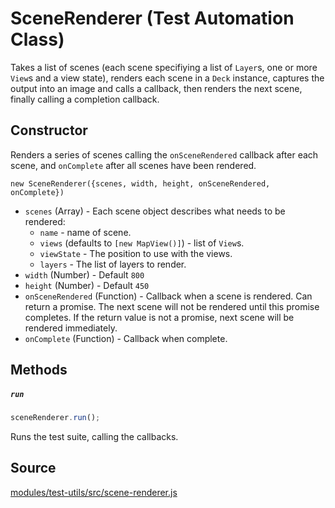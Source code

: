 # SceneRenderer (Test Automation Class)

Takes a list of scenes (each scene specifiying a list of `Layer`s, one or more `View`s and a view state), renders each scene in a `Deck` instance, captures the output into an image and calls a callback, then renders the next scene, finally calling a completion callback.


## Constructor

Renders a series of scenes calling the `onSceneRendered` callback after each scene, and `onComplete` after all scenes have been rendered.

`new SceneRenderer({scenes, width, height, onSceneRendered, onComplete})`

* `scenes` (Array) - Each scene object describes what needs to be rendered:
  +  `name` - name of scene.
  +  `views` (defaults to `[new MapView()]`) - list of `View`s.
  +  `viewState` - The position to use with the views.
  +  `layers` - The list of layers to render.
* `width` (Number) - Default `800`
* `height` (Number) - Default `450`
* `onSceneRendered` (Function) - Callback when a scene is rendered. Can return a promise. The next scene will not be rendered until this promise completes. If the return value is not a promise, next scene will be rendered immediately.
* `onComplete` (Function) - Callback when complete.


## Methods

##### `run`

```js
sceneRenderer.run();
```

Runs the test suite, calling the callbacks.


## Source

[modules/test-utils/src/scene-renderer.js](https://github.com/uber/deck.gl/blob/master/modules/test-utils/src/scene-renderer.js)
